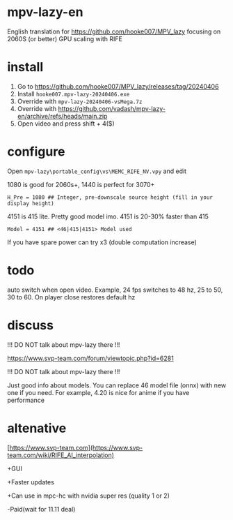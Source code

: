 # mpv-lazy-en
English translation for https://github.com/hooke007/MPV_lazy focusing on 2060S (or better) GPU scaling with RIFE

# install
1) Go to https://github.com/hooke007/MPV_lazy/releases/tag/20240406
2) Install `hooke007.mpv-lazy-20240406.exe`
3) Override with `mpv-lazy-20240406-vsMega.7z`
4) Override with https://github.com/vadash/mpv-lazy-en/archive/refs/heads/main.zip
5) Open video and press shift + 4($)

# configure
Open `mpv-lazy\portable_config\vs\MEMC_RIFE_NV.vpy` and edit

1080 is good for 2060s+, 1440 is perfect for 3070+
```
H_Pre = 1080 ## Integer, pre-downscale source height (fill in your display height)
```

4151 is 415 lite. Pretty good model imo. 4151 is 20-30% faster than 415
```
Model = 4151 ## <46|415|4151> Model used
```

If you have spare power can try x3 (double computation increase)

# todo

auto switch when open video. Example, 24 fps switches to 48 hz, 25 to 50, 30 to 60. On player close restores default hz

# discuss

!!! DO NOT talk about mpv-lazy there !!!

https://www.svp-team.com/forum/viewtopic.php?id=6281

!!! DO NOT talk about mpv-lazy there !!!

Just good info about models. You can replace 46 model file (onnx) with new one if you need. For example, 4.20 is nice for anime if you have performance

# altenative

[https://www.svp-team.com](https://www.svp-team.com/wiki/RIFE_AI_interpolation)

+GUI

+Faster updates

+Can use in mpc-hc with nvidia super res (quality 1 or 2)

-Paid(wait for 11.11 deal)

